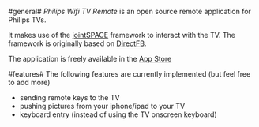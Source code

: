 #general#
*Philips Wifi TV Remote* is an open source remote application for Philips TVs.

It makes use of the [jointSPACE](http://jointspace.sourceforge.net "jointspace.sourceforge.net") framework to interact with the TV.
The framework is originally based on [DirectFB](http://directfb.org/ "directFB.org").

The application is freely available in the [App Store](http://itunes.apple.com/us/app/philips-wifi-tv-remote/id389423034?mt=8 "philips-wifi-tv-remote")

#features#
The following features are currently implemented (but feel free to add more)
* sending remote keys to the TV
* pushing pictures from your iphone/ipad to your TV
* keyboard entry (instead of using the TV onscreen keyboard)
